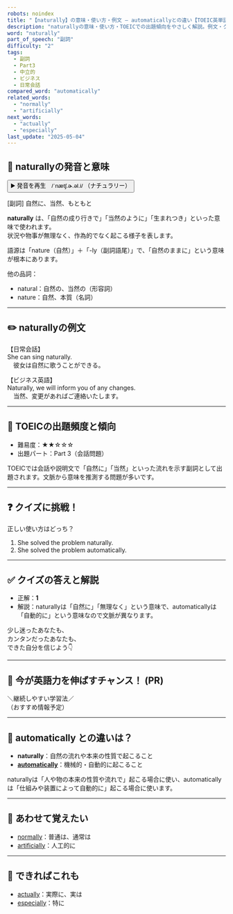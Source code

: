 ```yaml
---
robots: noindex
title: "【naturally】の意味・使い方・例文 ― automaticallyとの違い【TOEIC英単語】"
description: "naturallyの意味・使い方・TOEICでの出題傾向をやさしく解説。例文・クイズ付きでautomaticallyとの違いもわかりやすく学べます。"
word: "naturally"
part_of_speech: "副詞"
difficulty: "2"
tags:
  - 副詞
  - Part3
  - 中立的
  - ビジネス
  - 日常会話
compared_word: "automatically"
related_words:
  - "normally"
  - "artificially"
next_words:
  - "actually"
  - "especially"
last_update: "2025-05-04"
---
```


## 🔰 naturallyの発音と意味

<button class="play-audio" onclick="playTTS('naturally')">
  <span class="play-audio-main">
    ▶️ 発音を再生　/ˈnætʃ.ɚ.əl.i/
  </span>
  <span class="play-audio-sub">
    （ナチュラリー）
  </span>
</button>

[副詞] 自然に、当然、もともと

**naturally** は、「自然の成り行きで」「当然のように」「生まれつき」といった意味で使われます。  
状況や物事が無理なく、作為的でなく起こる様子を表します。

語源は「nature（自然）」＋「-ly（副詞語尾）」で、「自然のままに」という意味が根本にあります。

他の品詞：  
- natural：自然の、当然の（形容詞）
- nature：自然、本質（名詞）

---

## ✏️ naturallyの例文

【日常会話】  
She can sing naturally.  
　彼女は自然に歌うことができる。

【ビジネス英語】  
Naturally, we will inform you of any changes.  
　当然、変更があればご連絡いたします。

---

## 🎯 TOEICの出題頻度と傾向

- 難易度：★★☆☆☆
- 出題パート：Part 3（会話問題）

TOEICでは会話や説明文で「自然に」「当然」といった流れを示す副詞として出題されます。文脈から意味を推測する問題が多いです。

---

## ❓ クイズに挑戦！

正しい使い方はどっち？

1. She solved the problem naturally.  
2. She solved the problem automatically.

---

## ✅ クイズの答えと解説

- 正解：**1**
- 解説：naturallyは「自然に」「無理なく」という意味で、automaticallyは「自動的に」という意味なので文脈が異なります。

少し迷ったあなたも、  
カンタンだったあなたも、  
できた自分を信じよう👇️

---

## 🚀 今が英語力を伸ばすチャンス！ (PR)

<div class="info-center">
＼継続しやすい学習法／<br>  
（おすすめ情報予定）
</div>

---

## 🤔  automatically との違いは？

- **naturally**：自然の流れや本来の性質で起こること
- **[automatically](/word/automatically)**：機械的・自動的に起こること

naturallyは「人や物の本来の性質や流れで」起こる場合に使い、automaticallyは「仕組みや装置によって自動的に」起こる場合に使います。

---

## 🧩 あわせて覚えたい

- [normally](/word/normally)：普通は、通常は
- [artificially](/word/artificially)：人工的に

---

## 📖 できればこれも

- [actually](/word/actually)：実際に、実は
- [especially](/word/especially)：特に

<!-- cvid: aid49_bid09 -->
